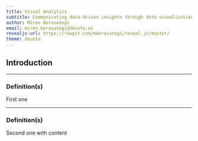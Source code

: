 ```yaml
---
title: Visual Analytics
subtitle: Communicating data-driven insights through data visualization techniques and useful dashboards
author: Miren Berasategi
email: miren.berasategi@deusto.es
revealjs-url: https://rawgit.com/mberasategi/reveal.js/master/
theme: deusto
...
```


## Introduction 

---

### Definition(s)

First one

---

### Definition(s)

Second one with content